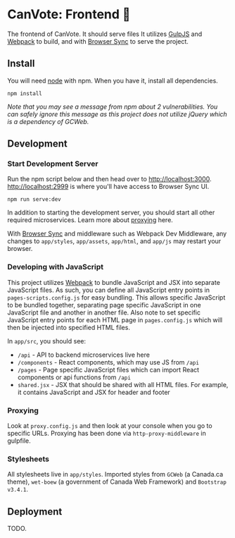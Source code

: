 # CanVote: Frontend :page_facing_up:

The frontend of CanVote. It should serve files 
It utilizes [GulpJS](https://gulpjs.com/) and [Webpack](https://webpack.js.org/) to build, and with [Browser Sync](https://browsersync.io/) to serve the project.

## Install

You will need [node](https://nodejs.org/en/) with npm. When you have it, install all dependencies.

```shell script
npm install
```

*Note that you may see a message from npm about 2 vulnerabilities. You can safely ignore this message as this project does not utilize jQuery which is a dependency of GCWeb.*

## Development

### Start Development Server

Run the npm script below and then head over to [http://localhost:3000](http://localhost:3000). [http://localhost:2999](http://localhost:2999) is where you'll have access to Browser Sync UI.

```shell script
npm run serve:dev
```

In addition to starting the development server, you should start all other required microservices. Learn more about [proxying](#proxying) here.

With [Browser Sync](https://browsersync.io/) and middleware such as Webpack Dev Middleware, any changes to `app/styles`, `app/assets`, `app/html`, and `app/js` may restart your browser.

### Developing with JavaScript

This project utilizes [Webpack](https://webpack.js.org/) to bundle JavaScript and JSX into separate JavaScript files. As such, you can define all JavaScript entry points in `pages-scripts.config.js` for easy bundling. This allows specific JavaScript to be bundled together, separating page specific JavaScript in one JavaScript file and another in another file. Also note to set specific JavaScript entry points for each HTML page in `pages.config.js` which will then be injected into specified HTML files.

In `app/src`, you should see:
- `/api` - API to backend microservices live here
- `/components` - React components, which may use JS from `/api`
- `/pages` - Page specific JavaScript files which can import React components or api functions from `/api`
- `shared.jsx` - JSX that should be shared with all HTML files. For example, it contains JavaScript and JSX for header and footer

### Proxying

Look at `proxy.config.js` and then look at your console when you go to specific URLs. Proxying has been done via `http-proxy-middleware` in gulpfile.

### Stylesheets

All stylesheets live in `app/styles`. Imported styles from `GCWeb` (a Canada.ca theme), `wet-boew` (a government of Canada Web Framework) and `Bootstrap v3.4.1`.

## Deployment

TODO.
